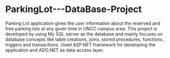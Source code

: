 # ParkingLot---DataBase-Project
Parking Lot application gives the user information about the reserved and free parking lots at any given time in UNCC campus area.
This project is developed by using My SQL server as the database and mainly focuses on database concepts like table creations, joins, stored procedures, functions , triggers and transactions.
Used ASP.NET framework for developing the application and ADO.NET as data access layer.
